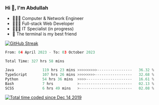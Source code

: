 <h3>Hi 👋, I'm Abdullah</h3>

- 👷🏼‍♂️ Computer & Network Engineer
- 👨🏻‍💻 Full-stack Web Developer
- 👨🏻‍💻 IT Specialist (in progress)
- 🖤 The terminal is my best friend

[![GitHub Streak](https://streak-stats.demolab.com?user=al3bad&theme=transparent&date_format=j%20M%5B%20Y%5D)](https://git.io/streak-stats)

<!--START_SECTION:waka-->

```python
From: 04 April 2023 - To: 03 October 2023

Total Time: 327 hrs 58 mins

Java             119 hrs 23 mins >>>>>>>>>----------------   36.32 %
TypeScript       107 hrs 26 mins >>>>>>>>-----------------   32.68 %
Python           54 hrs 36 mins  >>>>---------------------   16.61 %
Bash             7 hrs           >------------------------   02.13 %
SCSS             6 hrs 49 mins   >------------------------   02.08 %
```

<!--END_SECTION:waka-->

<p>
  <a href="https://wakatime.com/@ce2a2aac-0d6b-4d65-b864-8a4bcaf12967"><img src="https://wakatime.com/badge/user/ce2a2aac-0d6b-4d65-b864-8a4bcaf12967.svg" alt="Total time coded since Dec 14 2019" /></a>
</p>
